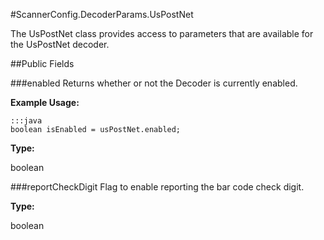 #ScannerConfig.DecoderParams.UsPostNet

The UsPostNet class provides access to parameters that are available for the UsPostNet decoder.

##Public Fields

###enabled
Returns whether or not the Decoder is currently enabled.

**Example Usage:**

    :::java
    boolean isEnabled = usPostNet.enabled;


**Type:**

boolean


###reportCheckDigit
Flag to enable reporting the bar code check digit.

**Type:**

boolean